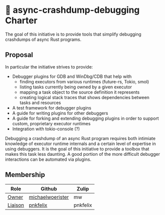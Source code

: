 # 📜 async-crashdump-debugging Charter

The goal of this initiative is to provide tools that simplify debugging crashdumps of async Rust programs.

## Proposal

In particular the initiative strives to provide:

- Debugger plugins for GDB and WinDbg/CDB that help with
  - finding executors from various runtimes (future-rs, Tokio, smol)
  - listing tasks currently being owned by a given executor
  - mapping a task object to the source definition it represents
  - creating logical stack traces that shows dependencies between tasks and resources
- A test framework for debugger plugins
- A guide for writing plugins for other debuggers
- A guide for forking and extending debugging plugins in order to support custom, proprietary executor runtimes
- Integration with tokio-console (?)

Debugging a crashdump of an async Rust program requires both intimiate knowledge of
executor runtime internals and a certain level of expertise in using debuggers.
It is the goal of this initiative to provide a toolbox that makes this task less daunting.
A good portion of the more difficult debugger interactions can be automated via plugins.

## Membership

| Role | Github | Zulip |
| ---  | ------ | ----- |
| [Owner] | [michaelwoerister](https://github.com/michaelwoerister) | mw |
| [Liaison] | [pnkfelix](https://github.com/pnkfelix) | pnkfelix |

[Owner]: https://lang-team.rust-lang.org/initiatives/process/roles/owner.html
[Liaison]: https://lang-team.rust-lang.org/initiatives/process/roles/liaison.html

